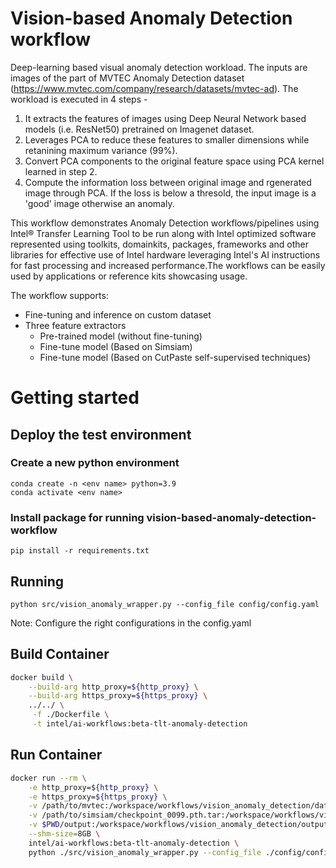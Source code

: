 # Vision-based Anomaly Detection workflow
Deep-learning based visual anomaly detection workload. The inputs are images of the part of MVTEC Anomaly Detection dataset (https://www.mvtec.com/company/research/datasets/mvtec-ad). The workload is executed in 4 steps - 
1) It extracts the features of images using Deep Neural Network based models (i.e. ResNet50) pretrained on Imagenet dataset. 
2) Leverages PCA to reduce these features to smaller dimensions while retanining maximum variance (99%). 
3) Convert PCA components to the original feature space using PCA kernel learned in step 2.
4) Compute the information loss between original image and rgenerated image through PCA. If the loss is below a thresold, the input image is a 'good' image otherwise an anomaly.

This workflow demonstrates Anomaly Detection workflows/pipelines using Intel® Transfer Learning Tool to be run along with Intel optimized software represented using toolkits, domainkits, packages, frameworks and other libraries for effective use of Intel hardware leveraging Intel's AI instructions for fast processing and increased performance.The workflows can be easily used by applications or reference kits showcasing usage.

The workflow supports:
- Fine-tuning and inference on custom dataset
- Three feature extractors
  - Pre-trained model (without fine-tuning)
  - Fine-tune model (Based on Simsiam)
  - Fine-tune model (Based on CutPaste self-supervised techniques)

# Getting started
## Deploy the test environment

### Create a new python environment
```shell
conda create -n <env name> python=3.9
conda activate <env name>
```

### Install package for running vision-based-anomaly-detection-workflow
```shell
pip install -r requirements.txt
```

## Running 

```shell
python src/vision_anomaly_wrapper.py --config_file config/config.yaml
```
Note: Configure the right configurations in the config.yaml

## Build Container

```bash
docker build \
    --build-arg http_proxy=${http_proxy} \
    --build-arg https_proxy=${https_proxy} \
    ../../ \
     -f ./Dockerfile \
     -t intel/ai-workflows:beta-tlt-anomaly-detection
```

## Run Container

```bash
docker run --rm \
    -e http_proxy=${http_proxy} \
    -e https_proxy=${https_proxy} \
    -v /path/to/mvtec:/workspace/workflows/vision_anomaly_detection/datasets/mvtec \
    -v /path/to/simsiam/checkpoint_0099.pth.tar:/workspace/workflows/vision_anomaly_detection/simsiam/checkpoint_0099.pth.tar \
    -v $PWD/output:/workspace/workflows/vision_anomaly_detection/output \
    --shm-size=8GB \
    intel/ai-workflows:beta-tlt-anomaly-detection \
    python ./src/vision_anomaly_wrapper.py --config_file ./config/config.yaml
```
